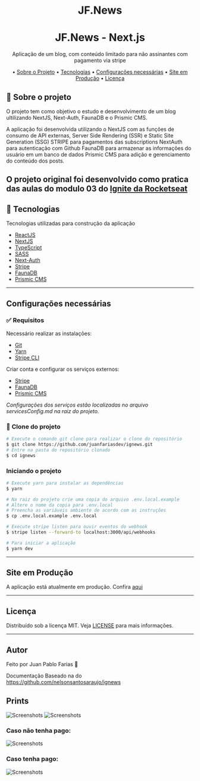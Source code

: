 <h1 align="center">
  JF.News
</h1>

<h1 align="center">
    JF.News - Next.js
</h1>
<p align="center">Aplicação de um blog, com conteúdo limitado para não assinantes com pagamento via stripe</p>


<p align="center">
 • <a href="#sobre-o-projeto">Sobre o Projeto</a>
 • <a href="#tecnologias">Tecnologias</a>
 • <a href="#configurações-necessárias">Configurações necessárias</a>
 • <a href="#site-em-produção">Site em Produção</a>
 • <a href="#licença">Licença</a>
</p>

## 🎯 Sobre o projeto

O projeto tem como objetivo o estudo e desenvolvimento de um blog ultilizando NextJS, Next-Auth, FaunaDB e o Prismic CMS.

A aplicação foi desenvolvida utilizando o NextJS com as funções de consumo de API externas, Server Side Rendering (SSR) e Static Site Generation (SSG)
STRIPE para pagamentos das subscriptions
NextAuth para autenticação com Github
FaunaDB para armazenar as informações do usuário em um banco de dados
Prismic CMS para adição e gerenciamento do conteúdo dos posts.

O projeto original foi desenvolvido como pratica das aulas do modulo 03 do [Ignite da Rocketseat](https://rocketseat.com.br/)
---

## 🚀 Tecnologias

Tecnologias utilizadas para construção da aplicação

- [ReactJS](https://reactjs.org/)
- [NextJS](https://nextjs.org/)
- [TypeScript](https://www.typescriptlang.org/)
- [SASS](https://sass-lang.com/)
- [Next-Auth](https://next-auth.js.org/)
- [Stripe](https://stripe.com/)
- [FaunaDB](https://fauna.com/)
- [Prismic CMS](https://prismic.io/)
---

## Configurações necessárias

### ✅ **Requisitos**

Necessário realizar as instalações:

- [Git](https://git-scm.com/)
- [Yarn](https://classic.yarnpkg.com)
- [Stripe CLI](https://stripe.com/docs/stripe-cli)

Criar conta e configurar os serviços externos:

- [Stripe](https://stripe.com/)
- [FaunaDB](https://fauna.com/)
- [Prismic CMS](https://prismic.io/)

*Configurações dos serviços estão localizadas no arquivo servicesConfig.md na raiz do projeto.*

### 🏁 **Clone do projeto**

```bash
# Execute o comando git clone para realizar o clone do repositório
$ git clone https://github.com/juanfariasdev/ignews.git
# Entre na pasta do repositório clonado
$ cd ignews
```

### **Iniciando o projeto**

```bash
# Execute yarn para instalar as dependências
$ yarn

# Na raiz do projeto crie uma copia do arquivo .env.local.example
# Altere o nome da copia para .env.local
# Preencha as variáveis ambiente de acordo com as instruções
$ cp .env.local.example .env.local

# Execute stripe listen para ouvir eventos do webhook
$ stripe listen --forward-to localhost:3000/api/webhooks 

# Para iniciar a aplicação
$ yarn dev

```

---
## Site em Produção

A aplicação está atualmente em produção. Confira [aqui](https://ignews-two-iota.vercel.app)

---

## Licença

Distribuído sob a licença MIT. Veja [LICENSE](LICENSE) para mais informações.

---

## Autor

Feito por Juan Pablo Farias 👋

Documentação Baseado na do https://github.com/nelsonsantosaraujo/ignews


## Prints
![Screenshots](screenshots/home.png)
![Screenshots](screenshots/posts.png)

### Caso não tenha pago:
![Screenshots](screenshots/singlePost.png)

### Caso tenha pago:
![Screenshots](screenshots/singlePayPost.png)
